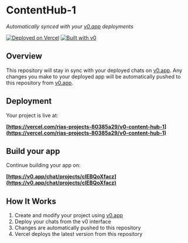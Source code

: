 # ContentHub-1

*Automatically synced with your [v0.app](https://v0.app) deployments*

[![Deployed on Vercel](https://img.shields.io/badge/Deployed%20on-Vercel-black?style=for-the-badge&logo=vercel)](https://vercel.com/rias-projects-80385a29/v0-content-hub-1)
[![Built with v0](https://img.shields.io/badge/Built%20with-v0.app-black?style=for-the-badge)](https://v0.app/chat/projects/clEBQoXfacz)

## Overview

This repository will stay in sync with your deployed chats on [v0.app](https://v0.app).
Any changes you make to your deployed app will be automatically pushed to this repository from [v0.app](https://v0.app).

## Deployment

Your project is live at:

**[https://vercel.com/rias-projects-80385a29/v0-content-hub-1](https://vercel.com/rias-projects-80385a29/v0-content-hub-1)**

## Build your app

Continue building your app on:

**[https://v0.app/chat/projects/clEBQoXfacz](https://v0.app/chat/projects/clEBQoXfacz)**

## How It Works

1. Create and modify your project using [v0.app](https://v0.app)
2. Deploy your chats from the v0 interface
3. Changes are automatically pushed to this repository
4. Vercel deploys the latest version from this repository